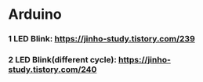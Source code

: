 # Arduino  

### 1 LED Blink: https://jinho-study.tistory.com/239  
### 2 LED Blink(different cycle): https://jinho-study.tistory.com/240  
 
